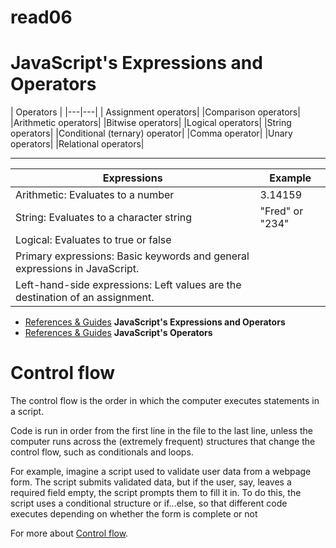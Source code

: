 # read06
# JavaScript's Expressions and Operators

| Operators | 
|---|---|
| Assignment operators|
|Comparison operators|
|Arithmetic operators|
|Bitwise operators|
|Logical operators|
|String operators|
|Conditional (ternary) operator|
|Comma operator|
|Unary operators|
|Relational operators|

---


| Expressions | Example |
|---|---|
| Arithmetic: Evaluates to a number|3.14159
|String: Evaluates to a character string | "Fred" or "234"
|Logical: Evaluates to true or false ||
|Primary expressions: Basic keywords and general expressions in JavaScript.||
|Left-hand-side expressions: Left values are the destination of an assignment.||



- [References & Guides](https://developer.mozilla.org/en-US/docs/Web/JavaScript/Guide/Expressions_and_Operators#assignment_operators) **JavaScript's Expressions and Operators**
- [References & Guides](https://www.w3schools.com/js/js_operators.asp) **JavaScript's Operators**




# Control flow

The control flow is the order in which the computer executes statements in a script.

Code is run in order from the first line in the file to the last line, unless the computer runs across the (extremely frequent) structures that change the control flow, such as conditionals and loops. 

For example, imagine a script used to validate user data from a webpage form. The script submits validated data, but if the user, say, leaves a required field empty, the script prompts them to fill it in. To do this, the script uses a conditional structure or if...else, so that different code executes depending on whether the form is complete or not

For more about [Control flow](https://developer.mozilla.org/en-US/docs/Glossary/Control_flow).
